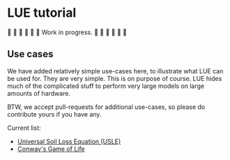 # LUE tutorial

🚧 🚧 🚧 🚧 🚧 🚧 Work in progress. 🚧 🚧 🚧 🚧 🚧 🚧


## Use cases
We have added relatively simple use-cases here, to illustrate what LUE can be used for. They
are very simple. This is on purpose of course. LUE hides much of the complicated stuff to
perform very large models on large amounts of hardware.

BTW, we accept pull-requests for additional use-cases, so please do contribute yours if you
have any.

Current list:

- [Universal Soil Loss Equation (USLE)](use_case/usle)
- [Conway's Game of Life](use_case/game_of_life)
